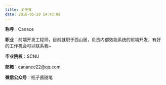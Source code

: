 ```yaml
---
title: 关于我
date: 2018-05-20 14:43:08
---
```


**称呼**：Canace

**职业**：前端开发工程师，目前就职于西山居，负责内部效能系统的前端开发，有好的工作机会可以联系我~

**毕业院校**：SCNU

**邮箱**：canance22@qq.com

**微信公众号**：瓶子酱随笔

